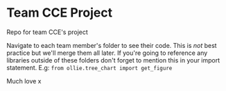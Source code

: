 # Team CCE Project
Repo for team CCE's project

Navigate to each team member's folder to see their code. This is *not* best practice but we'll merge them all later.
If you're going to reference any libraries outside of these folders don't forget to mention this in your import statement. E.g:
`from ollie.tree_chart import get_figure`

Much love x

